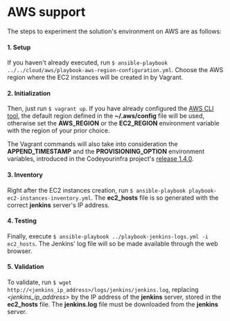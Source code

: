 # AWS support

The steps to experiment the solution's environment on AWS are as follows:

#### 1. Setup

If you haven't already executed, run `$ ansible-playbook ../../cloud/aws/playbook-aws-region-configuration.yml`. Choose the AWS region where the EC2 instances will be created in by Vagrant.

#### 2. Initialization

Then, just run `$ vagrant up`. If you have already configured the [AWS CLI tool](http://docs.aws.amazon.com/cli/latest/userguide/cli-chap-welcome.html), the default region defined in the **~/.aws/config** file will be used, otherwise set the **AWS_REGION** or the **EC2_REGION** environment variable with the region of your prior choice.

The Vagrant commands will also take into consideration the **APPEND_TIMESTAMP** and the **PROVISIONING_OPTION** environment variables, introduced in the Codeyourinfra project's [release 1.4.0](https://github.com/esign-consulting/codeyourinfra/tree/1.4.0).

#### 3. Inventory

Right after the EC2 instances creation, run `$ ansible-playbook playbook-ec2-instances-inventory.yml`. The **ec2_hosts** file is so generated with the correct **jenkins** server's IP address.

#### 4. Testing

Finally, execute `$ ansible-playbook ../playbook-jenkins-logs.yml -i ec2_hosts`. The Jenkins' log file will so be made available through the web browser.

#### 5. Validation

To validate, run `$ wget http://<jenkins_ip_address>/logs/jenkins/jenkins.log`, replacing *<jenkins_ip_address>* by the IP address of the **jenkins** server, stored in the **ec2_hosts** file. The **jenkins.log** file must be downloaded from the **jenkins** server.